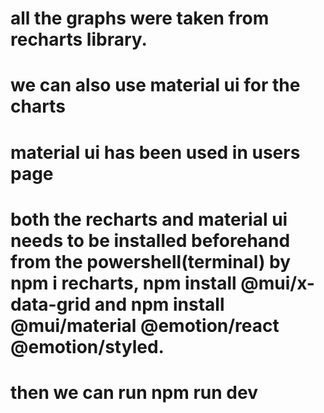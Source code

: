 # all the graphs were taken from recharts library.

# we can also use material ui for the charts 

# material ui has been used in users page

# both the recharts and material ui needs to be installed beforehand from the powershell(terminal) by npm i recharts, npm install @mui/x-data-grid and npm install @mui/material @emotion/react @emotion/styled.

# then we can run npm run dev
